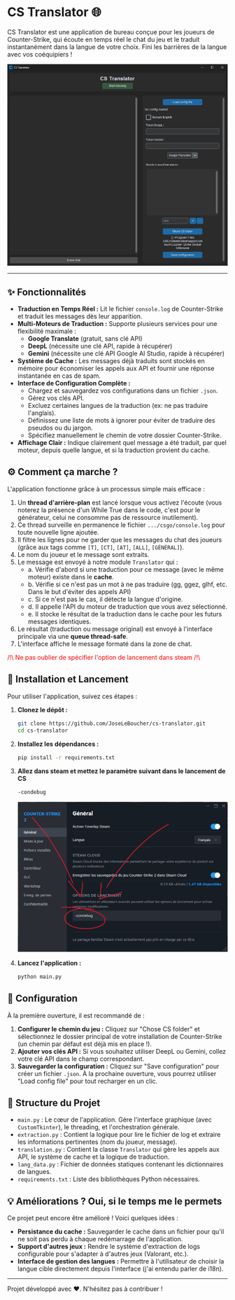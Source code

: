 # CS Translator 🌐

CS Translator est une application de bureau conçue pour les joueurs de Counter-Strike, qui écoute en temps réel le chat du jeu et le traduit instantanément dans la langue de votre choix. Fini les barrières de la langue avec vos coéquipiers !

![Capture d'écran de CS Translator](assets/cs_translator_app_visual.png)

---

## ✨ Fonctionnalités

* **Traduction en Temps Réel :** Lit le fichier `console.log` de Counter-Strike et traduit les messages dès leur apparition.
* **Multi-Moteurs de Traduction :** Supporte plusieurs services pour une flexibilité maximale :
    * **Google Translate** (gratuit, sans clé API)
    * **DeepL** (nécessite une clé API, rapide à récupérer)
    * **Gemini** (nécessite une clé API Google AI Studio, rapide à récupérer)
* **Système de Cache :** Les messages déjà traduits sont stockés en mémoire pour économiser les appels aux API et fournir une réponse instantanée en cas de spam.
* **Interface de Configuration Complète :**
    * Chargez et sauvegardez vos configurations dans un fichier `.json`.
    * Gérez vos clés API.
    * Excluez certaines langues de la traduction (ex: ne pas traduire l'anglais).
    * Définissez une liste de mots à ignorer pour éviter de traduire des pseudos ou du jargon.
    * Spécifiez manuellement le chemin de votre dossier Counter-Strike.
* **Affichage Clair :** Indique clairement quel message a été traduit, par quel moteur, depuis quelle langue, et si la traduction provient du cache.

## ⚙️ Comment ça marche ?

L'application fonctionne grâce à un processus simple mais efficace :

1.  Un **thread d'arrière-plan** est lancé lorsque vous activez l'écoute (vous noterez la présence d'un While True dans le code, c'est pour le générateur, celui ne consomme pas de ressource inutilement).
2.  Ce thread surveille en permanence le fichier `.../csgo/console.log` pour toute nouvelle ligne ajoutée.
3.  Il filtre les lignes pour ne garder que les messages du chat des joueurs (grâce aux tags comme `[T]`, `[CT]`, `[AT]`, `[ALL]`, `[GÉNÉRAL]`).
4.  Le nom du joueur et le message sont extraits.
5.  Le message est envoyé à notre module `Translator` qui :
    * a.  Vérifie d'abord si une traduction pour ce message (avec le même moteur) existe dans le **cache**.
    * b. Vérifie si ce n'est pas un mot à ne pas traduire (gg, ggez, glhf, etc. Dans le but d'éviter des appels API)
    * c.  Si ce n'est pas le cas, il détecte la langue d'origine.
    * d.  Il appelle l'API du moteur de traduction que vous avez sélectionné.
    * e.  Il stocke le résultat de la traduction dans le cache pour les futurs messages identiques.
6.  Le résultat (traduction ou message original) est envoyé à l'interface principale via une **queue thread-safe**.
7.  L'interface affiche le message formaté dans la zone de chat.

<span style="color:red">
/!\ Ne pas oublier de spécifier l'option de lancement dans steam /!\
</span>

## 🚀 Installation et Lancement

Pour utiliser l'application, suivez ces étapes :

1.  **Clonez le dépôt :**
    ```bash
    git clone https://github.com/JoseLeBoucher/cs-translator.git
    cd cs-translator
    ```

2.  **Installez les dépendances :**
    ```bash
    pip install -r requirements.txt
    ```

3. **Allez dans steam et mettez le paramètre suivant dans le lancement de CS**
    ```bash
    -condebug
    ```
    ![Capture d'écran des options de lancement Steam](assets/option_lancement_steam.png)

4.  **Lancez l'application :**
    ```bash
    python main.py
    ```

## 🔧 Configuration

À la première ouverture, il est recommandé de :
1.  **Configurer le chemin du jeu :** Cliquez sur "Chose CS folder" et sélectionnez le dossier principal de votre installation de Counter-Strike (un chemin par défaut est déjà mis en place !).
2.  **Ajouter vos clés API :** Si vous souhaitez utiliser DeepL ou Gemini, collez votre clé API dans le champ correspondant.
3.  **Sauvegarder la configuration :** Cliquez sur "Save configuration" pour créer un fichier `.json`. À la prochaine ouverture, vous pourrez utiliser "Load config file" pour tout recharger en un clic.

## 📂 Structure du Projet

* `main.py` : Le cœur de l'application. Gère l'interface graphique (avec `CustomTkinter`), le threading, et l'orchestration générale.
* `extraction.py` : Contient la logique pour lire le fichier de log et extraire les informations pertinentes (nom du joueur, message).
* `translation.py` : Contient la classe `Translator` qui gère les appels aux API, le système de cache et la logique de traduction.
* `lang_data.py` : Fichier de données statiques contenant les dictionnaires de langues.
* `requirements.txt` : Liste des bibliothèques Python nécessaires.

## 💡 Améliorations ? Oui, si le temps me le permets

Ce projet peut encore être amélioré ! Voici quelques idées :
* **Persistance du cache :** Sauvegarder le cache dans un fichier pour qu'il ne soit pas perdu à chaque redémarrage de l'application.
* **Support d'autres jeux :** Rendre le système d'extraction de logs configurable pour s'adapter à d'autres jeux (Valorant, etc.).
* **Interface de gestion des langues :** Permettre à l'utilisateur de choisir la langue cible directement depuis l'interface (j'ai entendu parler de i18n).

---

Projet développé avec ❤️. N'hésitez pas à contribuer !